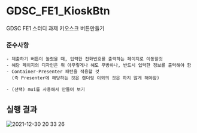 # GDSC_FE1_KioskBtn
GDSC FE1 스터디 과제  키오스크 버튼만들기

### 준수사항
```
- 제출하기 버튼이 눌렸을 때, 입력한 전화번호를 출력하는 페이지로 이동할것
- 해당 페이지의 디자인은 뭐 아무렇게나 해도 무방하나, 반드시 입력한 정보를 출력해야 함
- Container-Presenter 패턴을 적용할 것
  (즉 Presenter에 해당하는 것은 렌더링 이외의 것은 하지 않게 해야함)

- (선택) mui를 사용해서 만들어 보기
```

## 실행 결과
![2021-12-30 20 33 26](https://user-images.githubusercontent.com/54229039/147801657-228fa0fd-f134-4708-893f-71ed3803c2bd.gif)

